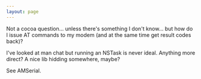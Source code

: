 ```yaml
---
layout: page
---
```


Not a cocoa question... unless there's something I don't know... but how do I issue AT commands to my modem (and at the same time get result codes back)?

I've looked at man chat but running an NSTask is never ideal.  Anything more direct?  A nice lib hidding somewhere, maybe?

See AMSerial.
